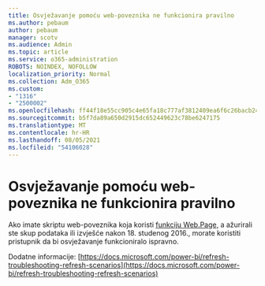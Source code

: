 ```yaml
---
title: Osvježavanje pomoću web-poveznika ne funkcionira pravilno
ms.author: pebaum
author: pebaum
manager: scotv
ms.audience: Admin
ms.topic: article
ms.service: o365-administration
ROBOTS: NOINDEX, NOFOLLOW
localization_priority: Normal
ms.collection: Adm_O365
ms.custom:
- "1316"
- "2500002"
ms.openlocfilehash: ff44f18e55cc905c4e65fa18c777af3812409ea6f6c26bacb24a7758c2749b5a
ms.sourcegitcommit: b5f7da89a650d2915dc652449623c78be6247175
ms.translationtype: MT
ms.contentlocale: hr-HR
ms.lasthandoff: 08/05/2021
ms.locfileid: "54106028"
---
```

# <a name="refresh-using-web-connector-doesnt-work-properly"></a>Osvježavanje pomoću web-poveznika ne funkcionira pravilno

Ako imate skriptu web-poveznika koja koristi [funkciju Web.Page,](https://msdn.microsoft.com/library/mt260924.aspx) a ažurirali ste skup podataka ili izvješće nakon 18. studenog 2016., morate koristiti pristupnik da bi osvježavanje funkcioniralo ispravno.

Dodatne informacije: [https://docs.microsoft.com/power-bi/refresh-troubleshooting-refresh-scenarios](https://docs.microsoft.com/power-bi/refresh-troubleshooting-refresh-scenarios)
